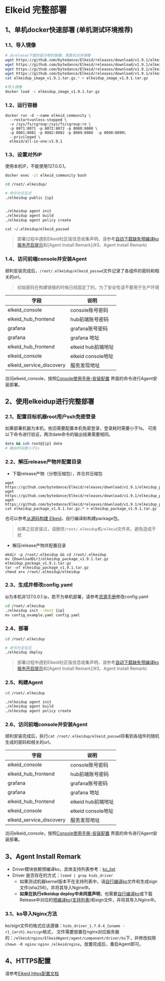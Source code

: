 # Elkeid 完整部署

## 1、单机docker快速部署 (单机测试环境推荐)

### 1.1、导入镜像
```bash
# 从release下载的是分卷的镜像，需要先合并镜像
wget https://github.com/bytedance/Elkeid/releases/download/v1.9.1/elkeidup_image_v1.9.1.tar.gz.00
wget https://github.com/bytedance/Elkeid/releases/download/v1.9.1/elkeidup_image_v1.9.1.tar.gz.01
wget https://github.com/bytedance/Elkeid/releases/download/v1.9.1/elkeidup_image_v1.9.1.tar.gz.02
wget https://github.com/bytedance/Elkeid/releases/download/v1.9.1/elkeidup_image_v1.9.1.tar.gz.03
cat elkeidup_image_v1.9.1.tar.gz.* > elkeidup_image_v1.9.1.tar.gz

#导入镜像
docker load -i elkeidup_image_v1.9.1.tar.gz
```

### 1.2、运行容器

```
docker run -d --name elkeid_community \
  --restart=unless-stopped \
  -v /sys/fs/cgroup:/sys/fs/cgroup:ro \
  -p 8071:8071 -p 8072:8072 -p 8080:8080 \
  -p 8081:8081 -p 8082:8082 -p 8089:8080  -p 8090:8090\
  --privileged \
  elkeid/all-in-one:v1.9.1
```

### 1.3、设置对外IP

使用本机IP，不能使用127.0.0.1。

```bash
docker exec -it elkeid_community bash

cd /root/.elkeidup/

# 命令为交互式
./elkeidup public {ip}


./elkeidup agent init
./elkeidup agent build
./elkeidup agent policy create

cat ~/.elkeidup/elkeid_passwd
```

> 部署过程中遇到Elkeid社区版信息收集声明，请参考[自动下载缺失预编译ko服务开启提示](./README-zh_CN.md#自动下载缺失预编译ko服务开启提示)和[Agent Install Remark](#3、Agent Install Remark)


### 1.4、访问前端console并安装Agent
顺利安装完成后，`/root/.elkeidup/elkeid_passwd`文件记录了各组件的密码和相关的url。
> 初始密码在构建镜像的时候已经固定了的，为了安全性请不要用于生产环境

| 字段                         | 说明               |
| -------------------------- |------------------|
| elkeid_console            | console账号密码      |
| elkeid_hub_frontend        | hub前端账号密码        |
| grafana        | grafana账号密码      |
| grafana      | grafana 地址       |
| elkeid_hub_frontend      | elkeid hub前端地址   |
| elkeid_console      | elkeid console地址 |
| elkeid_service_discovery | 服务发现地址           |

访问elkeid_console，按照[Console使用手册-安装配置](../server/docs/console_tutorial/Elkeid_Console_manual.md#安装配置) 界面的命令进行Agent安装部署。

## 2、使用elkeidup进行完整部署

### 2.1、配置目标机器root用户ssh免密登录

如果部署机器为本机，依旧需要配置本机免密登录，登录耗时需要小于1s。
可用以下命令进行验证，两次date命令的输出结果需要相同。

```bash
date && ssh root@{ip} date
# 输出时间差小于1s
```

### 2.2、解压release产物并配置目录
- 下载release产物（分卷压缩包），并合并压缩包
```
wget https://github.com/bytedance/Elkeid/releases/download/v1.9.1/elkeidup_package_v1.9.1.tar.gz.00
wget https://github.com/bytedance/Elkeid/releases/download/v1.9.1/elkeidup_package_v1.9.1.tar.gz.01
wget https://github.com/bytedance/Elkeid/releases/download/v1.9.1/elkeidup_package_v1.9.1.tar.gz.02
cat elkeidup_package_v1.9.1.tar.gz.* > elkeidup_package_v1.9.1.tar.gz
```
也可以参考[从源码构建 Elkeid](./build_package.md)，自行编译和构建package包。

> 如果之前安装过，请删除`/root/.elkeidup`和`/elkeid`文件夹，避免造成干扰

- 解压release产物并配置目录
```
mkdir -p /root/.elkeidup && cd /root/.elkeidup
mv {DownloadDir}/elkeidup_package_v1.9.1.tar.gz elkeidup_package_v1.9.1.tar.gz
tar -xf elkeidup_package_v1.9.1.tar.gz
chmod a+x /root/.elkeidup/elkeidup
```

### 2.3、生成并修改config.yaml

ip为本机非127.0.0.1 ip，若不为单机部署，请参考[资源手册](./configuration.md#配置文件说明)修改config.yaml

```bash
cd /root/.elkeidup
./elkeidup init --host {ip}
mv config_example.yaml config.yaml
```

### 2.4、部署

```bash
cd /root/.elkeidup

# 命令为交互式
./elkeidup deploy
```

> 部署过程中遇到Elkeid社区版信息收集声明，请参考[自动下载缺失预编译ko服务开启提示](./README-zh_CN.md#自动下载缺失预编译ko服务开启提示)和[Agent Install Remark](#3、Agent Install Remark)

### 2.5、构建Agent

```bash
cd /root/.elkeidup

./elkeidup agent init
./elkeidup agent build
./elkeidup agent policy create
```

### 2.6、访问前端console并安装Agent
顺利安装完成后，执行`cat /root/.elkeidup/elkeid_passwd`将看到各组件的随机生成的密码和相关的url。

| 字段                         | 说明               |
| -------------------------- |------------------|
| elkeid_console            | console账号密码      |
| elkeid_hub_frontend        | hub前端账号密码        |
| grafana        | grafana账号密码      |
| grafana      | grafana 地址       |
| elkeid_hub_frontend      | elkeid hub前端地址   |
| elkeid_console      | elkeid console地址 |
| elkeid_service_discovery | 服务发现地址           |

访问elkeid_console，按照[Console使用手册-安装配置](../server/docs/console_tutorial/Elkeid_Console_manual.md#安装配置) 界面的命令进行Agent安装部署。


## 3、Agent Install Remark

- Driver模块依赖预编译ko，具体支持列表参考：[ko_list](https://github.com/bytedance/Elkeid/blob/main/driver/ko_list.md)
- Driver 是否存在的方式：`lsmod | grep hids_driver`
    - 如果测试机器kernel版本不在支持列表中，请[自行编译ko](https://github.com/bytedance/Elkeid/blob/main/driver/README-zh_CN.md)文件和生成sign文件(sha256)，并将其导入Nginx中。
    - **如果在执行elkeidup deploy中未同意声明**，也需要[自行编译ko](https://github.com/bytedance/Elkeid/blob/main/driver/README-zh_CN.md)或下载Release中对应的[预编译ko](https://github.com/bytedance/Elkeid/releases/download/v1.9.1/ko_1.7.0.9.tar.xz)([支持列表](https://github.com/bytedance/Elkeid/blob/main/driver/ko_list.md))和sign文件，并将其导入Nginx中。

### 3.1、ko导入Nginx方法
ko/sign文件的格式应该遵循：`hids_driver_1.7.0.4_{uname -r}_{arch}.ko/sign`格式， 文件需要放置在nginx对应服务器的：`/elkeid/nginx/ElkeidAgent/agent/component/driver/ko`下，并修改权限`chown -R nginx:nginx /elkeid/nginx`。放置完成后，重启Agent即可。

## 4、HTTPS配置
请参考[Elkeid https配置文档](./https_config/https.md)